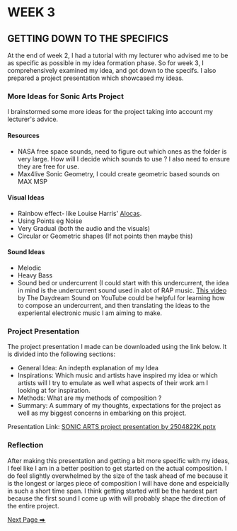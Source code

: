 # WEEK 3
## GETTING DOWN TO THE SPECIFICS

At the end of week 2, I had a tutorial with my lecturer who advised me to be as specific as possible in my idea formation phase. So for week 3, I comprehensively examined my idea, and got down to the specifs. I also prepared a project presentation which showcased my ideas. 

### More Ideas for Sonic Arts Project
I brainstormed some more ideas for the project taking into account my lecturer's advice.

#### Resources
- NASA free space sounds, need to figure out which ones as the folder is very large. How will I decide which sounds to use ? I also need to ensure they are free for use.
- Max4live Sonic Geometry, I could create geometric based sounds on MAX MSP

#### Visual Ideas
- Rainbow effect- like Louise Harris' [Alocas](https://vimeo.com/234249892). 
- Using Points eg Noise
- Very Gradual (both the audio and the visuals)
- Circular or Geometric shapes (If not points then maybe this)
  
#### Sound Ideas
- Melodic
- Heavy Bass
- Sound bed or undercurrent (I could start with this undercurrent, the idea in mind is the undercurrent sound used in alot of RAP music. [This video](https://www.youtube.com/watch?v=00Vz7ybWp_c&t=3s&ab_channel=TheDaydreamSound) 
 by The Daydream Sound on YouTube could be helpful for learning how to compose an undercurrent, and then translating the ideas to the experiental electronic music I am aiming to make. 

### Project Presentation
The project presentation I made can be downloaded using the link below. It is divided into the following sections: 
- General Idea: An indepth explanation of my Idea
- Inspirations: Which music and artists have inspired my idea or which artists will I try to emulate as well what aspects of their work am I looking at for inspiration.
- Methods: What are my methods of composition ?
- Summary: A summary of my thoughts, expectations for the project as well as my biggest concerns in embarking on this project. 

 Presentation Link: [SONIC ARTS project presentation by 2504822K.pptx](https://github.com/2504822K/mysonicartsdocumentation.io/files/15236270/SONIC.ARTS.project.presentation.by.2504822K.pptx)

### Reflection 
After making this presentation and getting a bit more specific with my ideas, I feel like I am in a better position to get started on the actual composition. I do feel slightly overwhelmed by the size of the task ahead of me because it is the longest or larges piece of composition I will have done and espeicially in such a short time span. I think getting started witll be the hardest part because the first sound I come up with will probably shape the direction of the entire project. 

  [Next Page ⮕](https://2504822k.github.io/mysonicartsdocumentation.io/Week4.html) 
